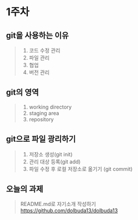 1주차
========================
git을 사용하는 이유
-----------------
>1. 코드 수정 관리
>2. 파일 관리
>3. 협업
>4. 버전 관리

git의 영역
--------------------
>1. working directory
>2. staging area
>3. repository

git으로 파일 광리하기
-------------------
>1. 저장소 생성(git init)
>2. 관리 대상 등록(git add)
>3. 파일 수정 후 로컬 저장소로 옮기기 (git commit)

오늘의 과제
----------------
>README.md로 자기소개 작성하기
>https://github.com/dolbuda13/dolbuda13
